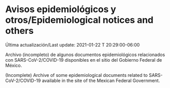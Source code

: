 # Avisos epidemiológicos y otros/Epidemiological notices and others

Última actualización/Last update: 2021-01-22 T 20:29:00-06:00

Archivo (incompleto) de algunos documentos epidemiológicos relacionados con SARS-CoV-2/COVID-19 disponibles en el sitio del Gobierno Federal de México.

(Incomplete) Archive of some epidemiological documents related to SARS-CoV-2/COVID-19 available in the site of the Mexican Federal Government.

